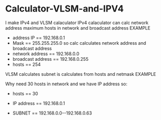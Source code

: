 # Calculator-VLSM-and-IPV4

I make IPv4 and VLSM calaculator 
IPv4 calaculator can calc network address maximum hosts in network and broadcast address
EXAMPLE 

- address IP == 192.168.0.1
- Mask == 255.255.255.0
so calc calculates network address and broadcast address 
- network address == 192.168.0.0
- broadcast address == 192.168.0.255
- hosts == 254
 
VLSM calculates subnet is calculates from hosts and netmask 
EXAMPLE 

Why need 30 hosts in network and we have IP address so:

- hosts == 30
- IP address == 192.168.0.1

- SUBNET == 192.168.0.0--192.168.0.63


